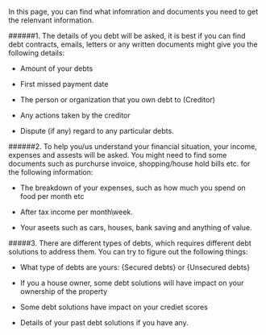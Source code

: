 In this page, you can find what infomration and documents you need to get the relenvant information. 

######1. The details of you debt will be asked, it is best if you can find debt contracts, emails, letters or any written documents might give you the following details:

- Amount of your debts

- First missed payment date

- The person or organization that you own debt to (Creditor) 

- Any actions taken by the creditor 

- Dispute (if any) regard to any particular debts.

######2. To help you/us understand your financial situation, your income, expenses and assests will be asked. You might need to find some documents such as purchurse invoice, shopping/house hold bills etc. for the following information:

- The breakdown of your expenses, such as how much you spend on food per month etc

- After tax income per month\week. 

- Your aseets such as cars, houses, bank saving and anything of value. 

#####3. There are different types of debts, which requires different debt solutions to address them. You can try to figure out the following things:
 
 - What type of debts are yours: {Secured debts} or {Unsecured debts} 
 
 - If you a house owner, some debt solutions will have impact on your ownership of the property
 
 - Some debt solutions have impact on your crediet scores
 
 - Details of your past debt solutions if you have any.

